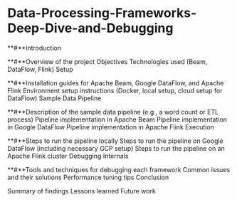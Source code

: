 # Data-Processing-Frameworks-Deep-Dive-and-Debugging

**#**Introduction

**#**Overview of the project
Objectives
Technologies used (Beam, DataFlow, Flink)
Setup

**#**Installation guides for Apache Beam, Google DataFlow, and Apache Flink
Environment setup instructions (Docker, local setup, cloud setup for DataFlow)
Sample Data Pipeline

**#**Description of the sample data pipeline (e.g., a word count or ETL process)
Pipeline implementation in Apache Beam
Pipeline implementation in Google DataFlow
Pipeline implementation in Apache Flink
Execution

**#**Steps to run the pipeline locally
Steps to run the pipeline on Google DataFlow (including necessary GCP setup)
Steps to run the pipeline on an Apache Flink cluster
Debugging Internals

**#**Tools and techniques for debugging each framework
Common issues and their solutions
Performance tuning tips
Conclusion

Summary of findings
Lessons learned
Future work
